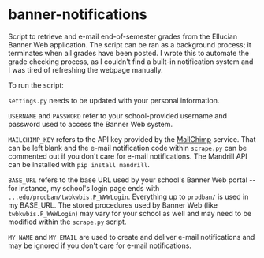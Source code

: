 # banner-notifications
Script to retrieve and e-mail end-of-semester grades from the Ellucian Banner Web application. The script can be ran as a background process; it terminates when all grades have been posted. I wrote this to automate the grade checking process, as I couldn't find a built-in notification system and I was tired of refreshing the webpage manually.

To run the script:

`settings.py` needs to be updated with your personal information.

`USERNAME` and `PASSWORD` refer to your school-provided username and password used to access the Banner Web system.

`MAILCHIMP_KEY` refers to the API key provided by the [MailChimp](https://login.mailchimp.com/signup) service. That can be left blank and the e-mail notification code within `scrape.py` can be commented out if you don't care for e-mail notifications. The Mandrill API can be installed with `pip install mandrill`.

`BASE_URL` refers to the base URL used by your school's Banner Web portal -- for instance, my school's login page ends with `...edu/prodban/twbkwbis.P_WWWLogin`. Everything up to `prodban/` is used in my BASE_URL. The stored procedures used by Banner Web (like `twbkwbis.P_WWWLogin`) may vary for your school as well and may need to be modified within the `scrape.py` script.

`MY_NAME` and `MY_EMAIL` are used to create and deliver e-mail notifications and may be ignored if you don't care for e-mail notifications.
